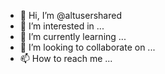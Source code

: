 - 👋 Hi, I’m @altusershared
- 👀 I’m interested in ...
- 🌱 I’m currently learning ...
- 💞️ I’m looking to collaborate on ...
- 📫 How to reach me ...

<!---
altusershared/altusershared is a ✨ special ✨ repository because its `README.md` (this file) appears on your GitHub profile.
You can click the Preview link to take a look at your changes.
--->
